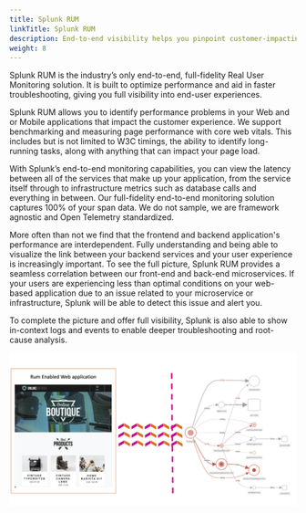 ```yaml
---
title: Splunk RUM
linkTitle: Splunk RUM
description: End-to-end visibility helps you pinpoint customer-impacting issues from web browsers and native mobile apps to your backend services.
weight: 8 
---
```


Splunk RUM is the industry’s only end-to-end, full-fidelity Real User Monitoring solution. It is built to optimize performance and aid in faster troubleshooting, giving you full visibility into end-user experiences.

Splunk RUM allows you to identify performance problems in your Web and or Mobile applications that impact the customer experience. We support benchmarking and measuring page performance with core web vitals. This includes but is not limited to W3C timings, the ability to identify long-running tasks, along with anything that can impact your page load.

With Splunk’s end-to-end monitoring capabilities, you can view the latency between all of the services that make up your application, from the service itself through to infrastructure metrics such as database calls and everything in between.
Our full-fidelity end-to-end monitoring solution captures 100% of your span data. We do not sample, we are framework agnostic and Open Telemetry standardized.

More often than not we find that the frontend and backend application's performance are interdependent. Fully understanding and being able to visualize the link between your backend services and your user experience is increasingly important.
To see the full picture, Splunk RUM provides a seamless correlation between our front-end and back-end microservices. If your users are experiencing less than optimal conditions on your web-based application due to an issue related to your microservice or infrastructure, Splunk will be able to detect this issue and alert you.

To complete the picture and offer full visibility, Splunk is also able to show in-context logs and events to enable deeper troubleshooting and root-cause analysis.

![Architecture Overview](images/rum-architecture.png)
